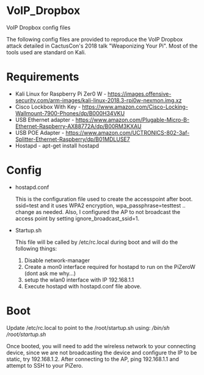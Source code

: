 # VoIP_Dropbox
VoIP Dropbox config files

The following config files are provided to reproduce the VoIP Dropbox attack detailed in CactusCon's 2018 talk "Weaponizing Your Pi". Most of the tools used are standard on Kali. 

# Requirements
- Kali Linux for Raspberry Pi Zer0 W - https://images.offensive-security.com/arm-images/kali-linux-2018.3-rpi0w-nexmon.img.xz
- Cisco Lockbox With Key - https://www.amazon.com/Cisco-Locking-Wallmount-7900-Phones/dp/B000H34VKU
- USB Ethernet adapter - https://www.amazon.com/Plugable-Micro-B-Ethernet-Raspberry-AX88772A/dp/B00RM3KXAU
- USB POE Adapter - https://www.amazon.com/UCTRONICS-802-3af-Splitter-Ethernet-Raspberry/dp/B01MDLUSE7
- Hostapd - apt-get install hostapd

# Config

- hostapd.conf

   This is the configuration file used to create the accesspoint after boot. ssid=test and it uses WPA2 encryption, wpa_passphrase=testtest .. change as needed.  Also, I configured the AP to not broadcast the access point by setting ignore_broadcast_ssid=1. 
   
- Startup.sh

  This file will be called by /etc/rc.local during boot and will do the following things: 
  1. Disable network-manager
  2. Create a mon0 interface required for hostapd to run on the PiZeroW (dont ask me why...) 
  3. setup the wlan0 interface with IP 192.168.1.1
  4. Execute hostapd with hostapd.conf file above. 
  
  
# Boot

Update /etc/rc.local to point to the /root/startup.sh using: */bin/sh /root/startup.sh* 

Once booted, you will need to add the wireless network to your connecting device, since we are not broadcasting the device and configure the IP to be static, try 192.168.1.2. After connecting to the AP, ping 192.168.1.1 and attempt to SSH to your PiZero. 
 
